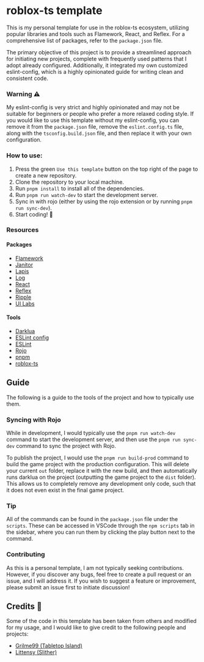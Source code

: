 # roblox-ts template

This is my personal template for use in the roblox-ts ecosystem, utilizing
popular libraries and tools such as Flamework, React, and Reflex. For a
comprehensive list of packages, refer to the `package.json` file.

The primary objective of this project is to provide a streamlined approach for
initiating new projects, complete with frequently used patterns that I adopt
already configured. Additionally, it integrated my own customized eslint-config,
which is a highly opinionated guide for writing clean and consistent code.

### Warning ⚠️

My eslint-config is very strict and highly opinionated and may not be suitable
for beginners or people who prefer a more relaxed coding style. If you would
like to use this template without my eslint-config, you can remove it from
the `package.json` file, remove the `eslint.config.ts` file, along with the
`tsconfig.build.json` file, and then replace it with your own configuration.

### How to use:

1. Press the green `Use this template` button on the top right of the page to
   create a new repository.
2. Clone the repository to your local machine.
3. Run `pnpm install` to install all of the dependencies.
4. Run `pnpm run watch-dev` to start the development server.
5. Sync in with rojo (either by using the rojo extension or by running `pnpm run
sync-dev`).
6. Start coding! 🎉

### Resources

#### Packages

- [Flamework](https://flamework.fireboltofdeath.dev/)
- [Janitor](https://howmanysmall.github.io/Janitor/)
- [Lapis](https://nezuo.github.io/lapis/)
- [Log](https://www.npmjs.com/package/@rbxts/log)
- [React](https://www.npmjs.com/package/@rbxts/react)
- [Reflex](https://littensy.github.io/reflex/docs/guides/)
- [Ripple](https://github.com/littensy/ripple)
- [UI Labs](https://ui-labs-roblox.github.io/ui-labs-docs/)

#### Tools

- [Darklua](https://darklua.com/)
- [ESLint config](https://github.com/christopher-buss/roblox-ts-eslint-config)
- [ESLint](https://eslint.org/)
- [Rojo](https://rojo.space/)
- [pnpm](https://pnpm.io/)
- [roblox-ts](https://roblox-ts.com/)

## Guide

The following is a guide to the tools of the project and how to typically use
them.

### Syncing with Rojo

While in development, I would typically use the `pnpm run watch-dev` command to
start the development server, and then use the `pnpm run sync-dev` command to
sync the project with Rojo.

To publish the project, I would use the `pnpm run build-prod` command to build
the game project with the production configuration. This will delete your
current `out` folder, replace it with the new build, and then automatically runs
darklua on the project (outputting the game project to the `dist` folder). This
allows us to completely remove any development only code, such that it does not
even exist in the final game project.

### Tip

All of the commands can be found in the `package.json` file under the `scripts`.
These can be accessed in VSCode through the `npm scripts` tab in the sidebar,
where you can run them by clicking the play button next to the command.

### Contributing

As this is a personal template, I am not typically seeking contributions.
However, if you discover any bugs, feel free to create a pull request or an
issue, and I will address it. If you wish to suggest a feature or improvement,
please submit an issue first to initiate discussion!

## Credits 🙏

Some of the code in this template has been taken from others and modified for my
usage, and I would like to give credit to the following people and projects:

- [Grilme99 (Tabletop Island)](https://github.com/grilme99/tabletop-island/)
- [Littensy (Slither)](https://github.com/littensy/slither/)
